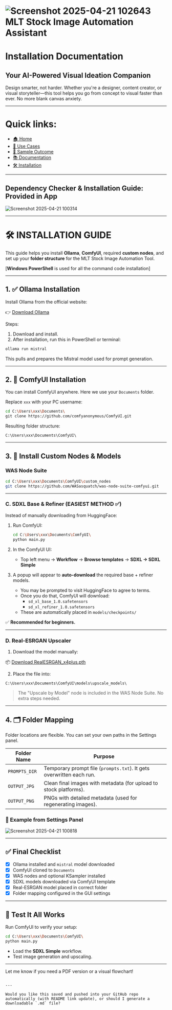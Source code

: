 # ![Screenshot 2025-04-21 102643](https://github.com/user-attachments/assets/f322d9cc-1adf-45d4-a38d-4764f62cf7bd) MLT Stock Image Automation Assistant
# Installation Documentation

## Your AI-Powered Visual Ideation Companion

Design smarter, not harder. Whether you're a designer, content creator, or visual storyteller—this tool helps you go from concept to visual faster than ever. No more blank canvas anxiety.

---

# Quick links:
- [🏠 Home](../README.md)
- [🎯 Use Cases](case.md)
- [👀 Sample Outcome](../sample/sample.md)
- [📚 Documentation](Documentation.md)
- [🛠 Installation](INSTALLATION_GUIDE.md)

  
---

## Dependency Checker & Installation Guide: Provided in App
![Screenshot 2025-04-21 100314](https://github.com/user-attachments/assets/c74dfaf8-1fca-44cb-acef-bee0e45411ea)

---

# 🛠 INSTALLATION GUIDE

This guide helps you install **Ollama**, **ComfyUI**, required **custom nodes**, and set up your **folder structure** for the MLT Stock Image Automation Tool. 

[**Windows PowerShell** is used for all the command code installation]

---

## 1. ✅ Ollama Installation

Install Ollama from the official website:

👉 [Download Ollama](https://ollama.com/download)

Steps:
1. Download and install.
2. After installation, run this in PowerShell or terminal:

```bash
ollama run mistral
```

This pulls and prepares the Mistral model used for prompt generation.

---

## 2. 🧰 ComfyUI Installation

You can install ComfyUI anywhere. Here we use your `Documents` folder.

Replace `xxx` with your PC username:

```bash
cd C:\Users\xxx\Documents\
git clone https://github.com/comfyanonymous/ComfyUI.git
```

Resulting folder structure:
```
C:\Users\xxx\Documents\ComfyUI\
```

---

## 3. 🔌 Install Custom Nodes & Models

### WAS Node Suite

```bash
cd C:\Users\xxx\Documents\ComfyUI\custom_nodes
git clone https://github.com/WASasquatch/was-node-suite-comfyui.git
```

---

### C. SDXL Base & Refiner (EASIEST METHOD ✅)

Instead of manually downloading from HuggingFace:

1. Run ComfyUI:
   ```bash
   cd C:\Users\xxx\Documents\ComfyUI\
   python main.py
   ```

2. In the ComfyUI UI:
   - Top left menu → **Workflow** → **Browse templates** → **SDXL → SDXL Simple**

3. A popup will appear to **auto-download** the required base + refiner models.
   - You may be prompted to visit HuggingFace to agree to terms.
   - Once you do that, ComfyUI will download:
     - `sd_xl_base_1.0.safetensors`
     - `sd_xl_refiner_1.0.safetensors`
   - These are automatically placed in `models/checkpoints/`

✅ **Recommended for beginners.**

---

### D. Real-ESRGAN Upscaler

1. Download the model manually:

📦 [Download RealESRGAN_x4plus.pth](https://github.com/xinntao/Real-ESRGAN/blob/master/weights/RealESRGAN_x4plus.pth?raw=true)

2. Place the file into:

```
C:\Users\xxx\Documents\ComfyUI\models\upscale_models\
```

> The "Upscale by Model" node is included in the WAS Node Suite. No extra steps needed.

---

## 4. 🗂 Folder Mapping

Folder locations are flexible. You can set your own paths in the Settings panel.

| Folder Name      | Purpose                                                                 |
|------------------|-------------------------------------------------------------------------|
| `PROMPTS_DIR`    | Temporary prompt file (`prompts.txt`). It gets overwritten each run.   |
| `OUTPUT_JPG`     | Clean final images with metadata (for upload to stock platforms).       |
| `OUTPUT_PNG`     | PNGs with detailed metadata (used for regenerating images).             |

### 📸 Example from Settings Panel

![Screenshot 2025-04-21 100818](https://github.com/user-attachments/assets/d7c74574-67f0-41ea-994a-9fdc7e710c51)

---

## ✅ Final Checklist

- [x] Ollama installed and `mistral` model downloaded
- [x] ComfyUI cloned to `Documents`
- [x] WAS nodes and optional KSampler installed
- [x] SDXL models downloaded via ComfyUI template
- [x] Real-ESRGAN model placed in correct folder
- [x] Folder mapping configured in the GUI settings

---

## 🧪 Test It All Works

Run ComfyUI to verify your setup:

```bash
cd C:\Users\xxx\Documents\ComfyUI\
python main.py
```

- Load the **SDXL Simple** workflow.
- Test image generation and upscaling.

---

Let me know if you need a PDF version or a visual flowchart!
```

---

Would you like this saved and pushed into your GitHub repo automatically (with README link update), or should I generate a downloadable `.md` file?
